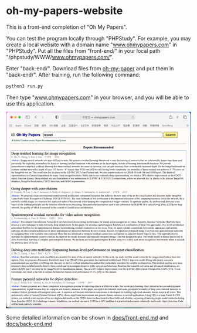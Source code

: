 # oh-my-papers-website

This is a front-end completion of "Oh My Papers".

You can test the program locally through "PHPStudy". For example, you may create a local website with a domain name "www.ohmypapers.com" in "PHPStudy". Put all the files from "front-end/" in your local path "/phpstudy/WWW/www.ohmypapers.com/".

Enter "back-end/". Download files from [oh-my-paper](https://github.com/Galaxies99/oh-my-papers) and put them in "back-end/". After training, run the following command:

~~~bash
python3 run.py
~~~

Then type "www.ohmypapers.com" in your browser, and you will be able to use this application.

![img](front-end/img/test.png)

Some detailed information can be shown in [docs/front-end.md](https://github.com/zhao-hr/oh-my-papers-website/blob/main/docs/front-end.md) and [docs/back-end.md](https://github.com/zhao-hr/oh-my-papers-website/blob/main/docs/back-end.md)
